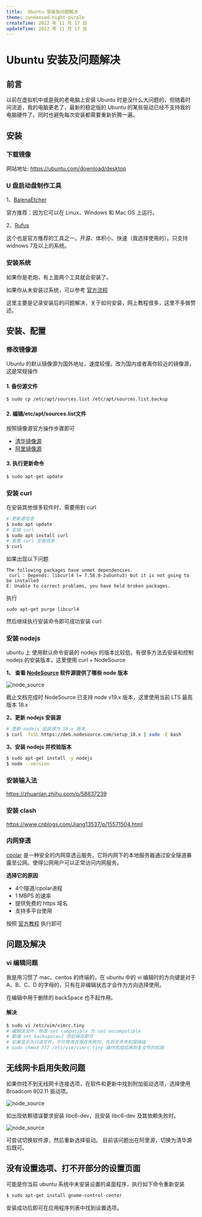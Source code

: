```yaml
---
title:  Ubuntu 安装及问题解决
theme: condensed-night-purple
createTime: 2022 年 11 月 17 日
updateTime: 2022 年 11 月 17 日
---
```


# Ubuntu 安装及问题解决


## 前言
以前在虚拟机中或是我的老电脑上安装 Ubuntu 时是没什么大问题的，但随着时间流逝，我的电脑更老了，最新的稳定版的 Ubuntu 的某些驱动已经不支持我的电脑硬件了。同时也避免每次安装都需要重新折腾一遍。


## 安装

### 下载镜像
网站地址: https://ubuntu.com/download/desktop

### U 盘启动盘制作工具

1、<a href="https://www.balena.io/etcher" target="_blank">BalenaEtcher</a>

官方推荐：因为它可以在 Linux、Windows 和 Mac OS 上运行。

2、<a href="https://rufus.ie/zh/" target="_blank">Rufus</a>

这个也是官方推荐的工具之一。开源、体积小、快速（我选择使用的）。只支持 widnows 7及以上的系统。

### 安装系统
如果你是老炮，有上面两个工具就会安装了。  

如果你从未安装过系统，可以参考 <a href="https://ubuntu.com/tutorials/install-ubuntu-desktop#1-overview" target="_blank">官方流程</a>
 
这里主要是记录安装后的问题解决，关于如何安装，网上教程很多，这里不多做赘述。

## 安装、配置

### 修改镜像源
Ubuntu 的默认镜像源为国外地址，速度较慢。改为国内或者离你较近的镜像源，这是常规操作

#### 1. 备份源文件  
```sh
$ sudo cp /etc/apt/sources.list /etc/apt/sources.list.backup
```   
#### 2. 编辑/etc/apt/sources.list文件
按照镜像源官方操作步骤即可
- <a href="https://mirrors.tuna.tsinghua.edu.cn/help/ubuntu/" target="_blank">清华镜像源</a>
- <a href="https://developer.aliyun.com/mirror/ubuntu?spm=a2c6h.13651102.0.0.3e221b112XzfpP" target="_blank">阿里镜像源</a>

#### 3. 执行更新命令
```sh
$ sudo apt-get update
```

### 安装 curl
在安装其他很多软件时，需要用到 curl
```sh
# 更新源信息
$ sudo apt update
# 安装 curl
$ sudo apt install curl
# 查看 curl 安装信息
$ curl 
```

如果出现以下问题
```
The following packages have unmet dependencies.
 curl : Depends: libcurl4 (= 7.58.0-2ubuntu3) but it is not going to be installed
E: Unable to correct problems, you have held broken packages.
```

执行 
```
sudo apt-get purge libcurl4
```

然后继续执行安装命令即可成功安装 curl

### 安装 nodejs
ubuntu 上 使用默认命令安装的 nodejs 的版本比较低，有很多方法去安装和控制 nodejs 的安装版本，这里使用 curl +  NodeSource   

**1、 查看 <a href="https://github.com/nodesource/distributions" target="_blank">NodeSource</a> 软件源提供了哪些 node 版本**

![node_source ](https://raw.githubusercontent.com/zhangchao-wooc/wooc/master/content/system/img/ubuntu/node_source.webp)

截止文档完成时 NodeSource 已支持 node v19.x 版本，这里使用当前 LTS 最高版本 18.x 

**2、更新 nodejs 安装源**
```sh
# 更新 nodejs 安装源为 18.x 版本
$ curl -fsSL https://deb.nodesource.com/setup_18.x | sudo -E bash
```

**3、安装 nodejs 并校验版本**
```sh
$ sudo apt-get install -y nodejs
$ node --version
```

### 安装输入法
https://zhuanlan.zhihu.com/p/58837239

### 安装 clash

https://www.cnblogs.com/Jiang13537/p/15571504.html


### 内网穿透
<a href="https://www.cpolar.com/" target="_blank">cpolar</a> 是一种安全的内网穿透云服务，它将内网下的本地服务器通过安全隧道暴露至公网。使得公网用户可以正常访问内网服务。



**选择它的原因**
- 4个隧道/cpolar进程
- 1 MBPS 的速率
- 提供免费的 https 域名
- 支持多平台使用

按照 <a href="https://www.cpolar.com/blog/ubuntu-users-install-cpolar" target="_blank">官方教程</a> 执行即可 
## 问题及解决
### vi 编辑问题
我是用习惯了 mac、centos 的终端的，在 ubuntu 中的 vi 编辑时的方向键是对于 A、B、C、D 的字母的，只有在非编辑状态才会作为方向选择使用。


在编辑中用于删除的 backSpace 也不起作用。

#### 解决
```sh
$ sudo vi /etc/vim/vimrc.tiny
# 编辑该文件，修改 set compatible 为 set nocompatible
# 新增 set backspace=2 然后保存即可
# 如果显示为只读文件，不可修改且保存失败时，先将文件夹权限降级
# sudo chmod 777 /etc/vim/vimrc.tiny 操作完成后再恢复文件的权限
```

## 无线网卡启用失败问题

如果你找不到无线网卡连接选项，在软件和更新中找到附加驱动选项，选择使用 Broadcom 802.11 驱动项。

![node_source ](https://raw.githubusercontent.com/zhangchao-wooc/wooc/master/content/system/img/ubuntu/wifi.webp)

如出现依赖错误要求安装 libc6-dev，且安装 libc6-dev 及其依赖失败时。

![node_source ](https://raw.githubusercontent.com/zhangchao-wooc/wooc/master/content/system/img/ubuntu/libc6-dev.webp)

可尝试切换软件源，然后重新选择驱动。
目前该问题出在阿里源，切换为清华源后既可。

## 没有设置选项、打不开部分的设置页面

可能是你当前 ubuntu 系统中未安装设置的桌面程序，执行如下命令重新安装

```bash
$ sudo apt-get install gnome-control-center
```

安装成功后即可在应用程序列表中找到设置选项。
